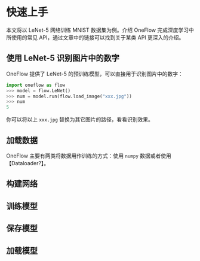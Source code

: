 # 快速上手

本文将以 LeNet-5 网络训练 MNIST 数据集为例。介绍 OneFlow 完成深度学习中所使用的常见 API，通过文章中的链接可以找到关于某类 API 更深入的介绍。

## 使用 LeNet-5 识别图片中的数字

OneFlow 提供了 LeNet-5 的预训练模型，可以直接用于识别图片中的数字：

```python
import oneflow as flow
>>> model = flow.LeNet()
>>> num = model.run(flow.load_image("xxx.jpg"))
>>> num
5
```

你可以将以上 `xxx.jpg` 替换为其它图片的路径，看看识别效果。

## 加载数据

OneFlow 主要有两类将数据用作训练的方式：使用 `numpy` 数据或者使用 【Dataloader?】。

## 构建网络

## 训练模型

## 保存模型

## 加载模型
